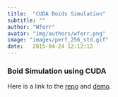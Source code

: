 ```yaml
---
title:  "CUDA Boids Simulation"
subtitle: ""
author: "Wferr"
avatar: "img/authors/wferr.png"
image: "images/perf_256_std.gif"
date:   2015-04-24 12:12:12
---
```


### Boid Simulation using CUDA
Here is a link to the [repo]() and [demo]().
